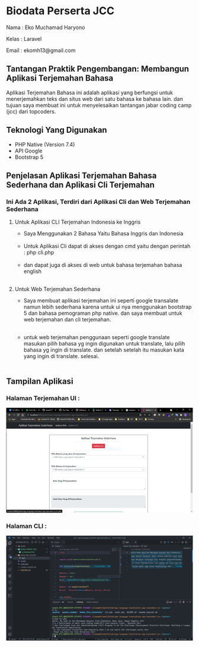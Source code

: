 # Biodata Perserta JCC

<p>Nama : Eko Muchamad Haryono</p>
<p>Kelas : Laravel</p>
<p>Email : <a>ekomh13@gmail.com</a></p>

## Tantangan Praktik Pengembangan: Membangun Aplikasi Terjemahan Bahasa

Aplikasi Terjemahan Bahasa ini adalah aplikasi yang berfungsi untuk menerjemahkan teks dan situs web dari satu bahasa ke bahasa lain. dan tujuan saya membuat ini untuk menyelesaikan tantangan jabar coding camp (jcc) dari topcoders.

## Teknologi Yang Digunakan

- PHP Native (Version 7.4)
- API Google
- Bootstrap 5

## Penjelasan Aplikasi Terjemahan Bahasa Sederhana dan Aplikasi Cli Terjemahan

<h3>Ini Ada 2 Aplikasi, Terdiri dari Aplikasi Cli dan Web Terjemahan Sederhana</h3>

1. Untuk Aplikasi CLI Terjemahan Indonesia ke Inggris<br>

   - Saya Menggunakan 2 Bahasa Yaitu Bahasa Inggris dan Indonesia<br><br>
   - Untuk Aplikasi Cli dapat di akses dengan cmd yaitu dengan perintah : php cli.php<br><br>
   - dan dapat juga di akses di web untuk bahasa terjemahan bahasa english<br><br>

2. Untuk Web Terjemahan Sederhana<br>

   - Saya membuat aplikasi terjemahan ini seperti google transalate namun lebih sederhana karena untuk ui nya menggunakan bootstrap 5 dan bahasa pemograman php native. dan saya membuat untuk web terjemahan dan cli terjemahan.<br><br>

   - untuk web terjemahan penggunaan seperti google translate masukan pilih bahasa yg ingin digunakan untuk translate, lalu pilih bahasa yg ingin di translate. dan setelah setelah itu masukan kata yang ingin di translate. selesai.<br><br>

## Tampilan Aplikasi

<h3>Halaman Terjemahan UI :</h3>
<img src="assets_readme/img/ui_halaman.PNG" alt="Aplikasi Terjemahan UI">
<h3>Halaman CLI :</h3>
<img src="assets_readme/img/cli_halaman.PNG" alt="Aplikasi Terjemahan UI">
